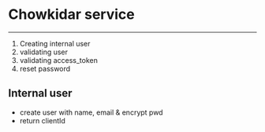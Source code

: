 # Chowkidar service

---

1. Creating internal user
2. validating user
3. validating access_token
4. reset password

## Internal user

- create user with name, email & encrypt pwd
- return clientId
